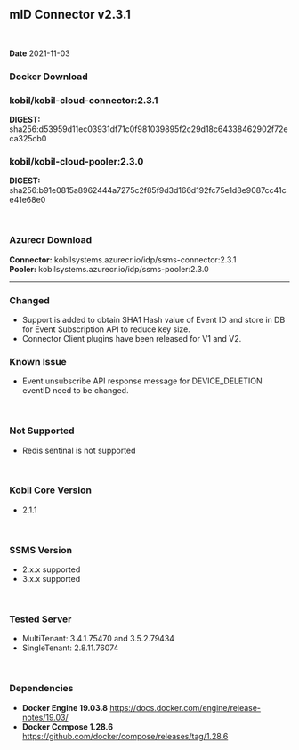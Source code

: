 ## mID Connector v2.3.1

<br/>

**Date** 2021-11-03

### **Docker Download**

### kobil/kobil-cloud-connector:2.3.1  
**DIGEST:** sha256:d53959d11ec03931df71c0f981039895f2c29d18c64338462902f72eca325cb0
### kobil/kobil-cloud-pooler:2.3.0
**DIGEST:** sha256:b91e0815a8962444a7275c2f85f9d3d166d192fc75e1d8e9087cc41ce41e68e0

<br/>

### **Azurecr Download**
**Connector:** kobilsystems.azurecr.io/idp/ssms-connector:2.3.1  
**Pooler:** kobilsystems.azurecr.io/idp/ssms-pooler:2.3.0
<br/>

------------------------------------
            
### Changed
* Support is added to obtain SHA1 Hash value of Event ID and store in DB for Event Subscription API to reduce key size.
* Connector Client plugins have been released for V1 and V2.

### Known Issue
* Event unsubscribe API response message for DEVICE_DELETION eventID need to be changed.
  
<br/>
  
### Not Supported
* Redis sentinal is not supported
<br/>
  
### Kobil Core Version
* 2.1.1
  
<br/>
 
### SSMS Version
* 2.x.x supported
* 3.x.x supported
<br/>

### Tested Server
* MultiTenant:  3.4.1.75470 and 3.5.2.79434
* SingleTenant: 2.8.11.76074
<br/>

### Dependencies
* **Docker Engine 19.03.8**
https://docs.docker.com/engine/release-notes/19.03/
* **Docker Compose 1.28.6**
https://github.com/docker/compose/releases/tag/1.28.6
